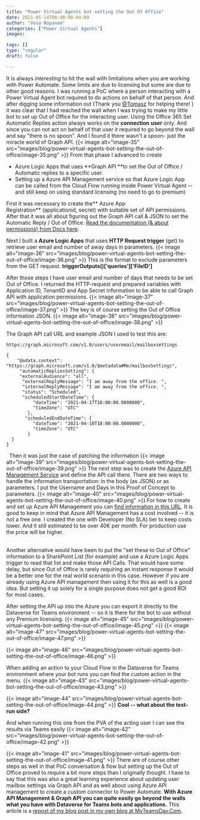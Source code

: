 ```yaml
---
title: "Power Virtual Agents bot setting the Out Of Office"
date: 2021-05-14T08:40:00-04:00
author: "Vesa Nopanem"
categories: ["Power Virtual Agents"]
images:

tags: []
type: "regular"
draft: false

---
```



It is always *interesting* to hit the wall with limitations when you are
working with Power Automate. Some limits are due to licensing but some
are due to other good reasons. I was running a PoC where a person
interacting with a Power Virtual Agent bot required to do actions on
behalf of that person. And after digging some information out (Thank
you [\@Tomasz](https://poszytek.eu/en/homepage/) for helping there! ) it
was clear that I had reached the wall when I was trying to make my
little bot to set up Out of Office for the interacting user. Using the
Office 365 Set Automatic Replies action always works on
the **connection** **user** only. And since you can not act on behalf of
that user it required to go beyond the wall and say "there is no spoon".
And I found it there wasn't a spoon- just the miracle world of Graph
API.
{{< image alt="image-35" src="images/blog/power-virtual-agents-bot-setting-the-out-of-office/image-35.png" >}}
From that phase I advanced to create

-   Azure Logic Apps that uses **Graph API **to set the Out of Office /
    Automatic replies to a specific user.
-   Setting up a Azure API Management service so that Azure Logic App
    can be called from the Cloud Flow running inside Power Virtual Agent
    -- and still keep on using standard licensing (no need to go to
    premium)

First it was necessary to create the** Azure App
Registration** (applicationid, secret) with suitable set of API
permissions. After that it was all about figuring out the Graph API call
& JSON to set the Automatic Reply / Out of Office. [Read the
documentation (& about permissions) from Docs
here](https://docs.microsoft.com/en-us/graph/api/user-update-mailboxsettings?view=graph-rest-1.0&tabs=http&WT.mc_id=M365-MVP-5003326).

Next I built a **Azure Logic Apps** that uses **HTTP Request
trigger** (get) to retrieve user email and number of away days in
parameters.
{{< image alt="image-36" src="images/blog/power-virtual-agents-bot-setting-the-out-of-office/image-36.png" >}}
This is the format to exclude parameters from the GET
request. **triggerOutputs()\['queries'\]\['FileID'\]**

After those steps I have user email and number of days that needs to be
set Out of Office. I returned the HTTP-request and prepared variables
with Application ID, TenantID and App Secret information to be able to
call Graph API with application permissions.
{{< image alt="image-37" src="images/blog/power-virtual-agents-bot-setting-the-out-of-office/image-37.png" >}}
The key is of course setting the Out of Office information JSON.
{{< image alt="image-38" src="images/blog/power-virtual-agents-bot-setting-the-out-of-office/image-38.png" >}}

The Graph API call URL and example JSON I used to test this are:
 

``` {.lia-code-sample .language-json}
https://graph.microsoft.com/v1.0/users/useremail/mailboxsettings
 
{
    "@odata.context": "https://graph.microsoft.com/v1.0/$metadata#Me/mailboxSettings",
     "automaticRepliesSetting": {
     "externalAudience": "all",
      "externalReplyMessage": "I am away from the office. ",
      "internalReplyMessage": "I am away from the office. ",
      "status": "Scheduled",
      "scheduledStartDateTime": {
          "dateTime": "2021-04-17T18:00:00.0000000",
          "timeZone": "UTC"
        },
       "scheduledEndDateTime": {
          "dateTime": "2021-04-18T18:00:00.0000000",
          "timeZone": "UTC"
        }
  }
}
```
 
Then it was just the case of patching the information
{{< image alt="image-39" src="images/blog/power-virtual-agents-bot-setting-the-out-of-office/image-39.png" >}}
The next step was to create the [Azure API Management
Service](https://azure.microsoft.com/en-us/services/api-management) and
define the API call there. There are two ways to handle the information
transportation: in the body (as JSON) or as parameters. I put the
Username and Days in this Proof of Concept to parameters.
{{< image alt="image-40" src="images/blog/power-virtual-agents-bot-setting-the-out-of-office/image-40.png" >}}
For how to create and set up Azure API Management you can [find
information in this
URL](https://docs.microsoft.com/en-us/azure/api-management/?WT.mc_id=M365-MVP-5003326).
It is good to keep in mind that Azure API Management has a cost involved
-- it is not a free one. I created the one with Developer (No SLA) tier
to keep costs lower. And it still estimated to be over 40€ per month.
For production use the price will be higher.

\
Another alternative would have been to put the "set these to Out of
Office" information to a SharePoint List (for example) and use a Azure
Logic Apps trigger to read that list and make those API Calls. That
would have some delay, but since Out of Office is rarely requiring an
instant response it would be a better one for the real world scenario in
this case. However if you are already using Azure API management then
using it for this as well is a good idea. But setting it up solely for a
single purpose does not get a good ROI for most cases.

After setting the API up into the Azure you can export it directly to
the Dataverse for Teams environment -- so it is there for the bot to use
without any Premium licensing.
{{< image alt="image-45" src="images/blog/power-virtual-agents-bot-setting-the-out-of-office/image-45.png" >}}
{{< image alt="image-47" src="images/blog/power-virtual-agents-bot-setting-the-out-of-office/image-47.png" >}}

{{< image alt="image-46" src="images/blog/power-virtual-agents-bot-setting-the-out-of-office/image-46.png" >}}

When adding an action to your Cloud Flow in the Dataverse for Teams
environment where your bot runs you can find the custom action in the
menu.
{{< image alt="image-43" src="images/blog/power-virtual-agents-bot-setting-the-out-of-office/image-43.png" >}}

{{< image alt="image-44" src="images/blog/power-virtual-agents-bot-setting-the-out-of-office/image-44.png" >}}
**Cool -- what about the test-run side?**

And when running this one from the PVA of the acting user I can see the
results via Teams easily
{{< image alt="image-42" src="images/blog/power-virtual-agents-bot-setting-the-out-of-office/image-42.png" >}}

{{< image alt="image-41" src="images/blog/power-virtual-agents-bot-setting-the-out-of-office/image-41.png" >}}
There are of course other steps as well in that PoC conversation & flow
but setting up the Out of Office proved to require a bit more steps than
I originally thought. I have to say that this was also a great learning
experience about updating user mailbox settings via Graph API and as
well about using Azure API management to create a custom connector to
Power Automate.
**With Azure API Management & Graph API you can quite easily go beyond
the walls what you have with Dataverse for Teams bots and
applications.**
This article is a [repost of my blog post in my own blog at
MyTeamsDay.Com](https://myteamsday.com/2021/04/17/pva-and-oof/).
 
